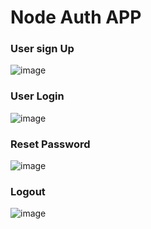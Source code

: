 # Node Auth APP


### User sign Up
![image](https://user-images.githubusercontent.com/30987921/183267545-5dc66292-ae34-4fcb-bafd-cec119662dec.png)

### User Login
![image](https://user-images.githubusercontent.com/30987921/183267613-ac177049-96b9-4164-a527-3887143d3bf7.png)

### Reset Password
![image](https://user-images.githubusercontent.com/30987921/183267647-aaadf5e7-134d-4624-9138-c69b6ed39ee9.png)

### Logout
![image](https://user-images.githubusercontent.com/30987921/183267674-eafdfc69-df4e-4e3b-883e-b97d3da5dddf.png)

